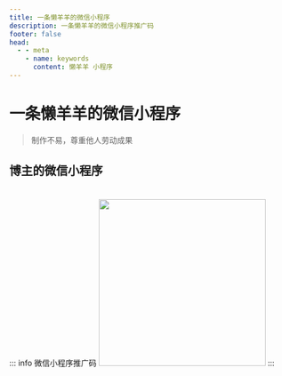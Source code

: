 ```yaml
---
title: 一条懒羊羊的微信小程序
description: 一条懒羊羊的微信小程序推广码
footer: false
head:
  - - meta
    - name: keywords
      content: 懒羊羊 小程序
---
```


# 一条懒羊羊的微信小程序

> 制作不易，尊重他人劳动成果

## 博主的微信小程序

::: info 微信小程序推广码
<img src="/public/image/wechatCode.png" class="code-1"/>
:::


<style scoped>
    .code-1 {
        margin: 20px 0;
        width: 300px;
    }
</style>
